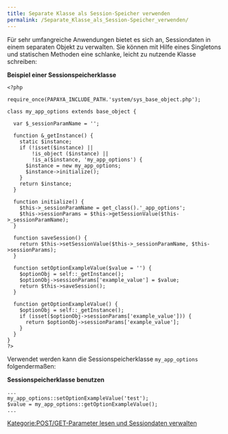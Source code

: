 ```yaml
---
title: Separate Klasse als Session-Speicher verwenden
permalink: /Separate_Klasse_als_Session-Speicher_verwenden/
---
```


Für sehr umfangreiche Anwendungen bietet es sich an, Sessiondaten in einem separaten Objekt zu verwalten. Sie können mit Hilfe eines Singletons und statischen Methoden eine schlanke, leicht zu nutzende Klasse schreiben:

**Beispiel einer Sessionspeicherklasse**

~~~~ {.php}
<?php

require_once(PAPAYA_INCLUDE_PATH.'system/sys_base_object.php');

class my_app_options extends base_object {

  var $_sessionParamName = '';

  function &_getInstance() {
    static $instance;
    if (!isset($instance) ||
        !is_object ($instance) ||
        !is_a($instance, 'my_app_options') {
      $instance = new my_app_options;
      $instance->initialize();
    }
    return $instance;
  }

  function initialize() {
    $this->_sessionParamName = get_class().'_app_options';
    $this->sessionParams = $this->getSessionValue($this->_sessionParamName);
  }

  function saveSession() {
    return $this->setSessionValue($this->_sessionParamName, $this->sessionParams);
  }

  function setOptionExampleValue($value = '') {
    $optionObj = self::_getInstance();
    $optionObj->sessionParams['example_value'] = $value;
    return $this->saveSession();
  }

  function getOptionExampleValue() {
    $optionObj = self::_getInstance();
    if (isset($optionObj->sessionParams['example_value'])) {
      return $optionObj->sessionParams['example_value'];
    }
  }
}
?>
~~~~

Verwendet werden kann die Sessionspeicherklasse `my_app_options` folgendermaßen:

**Sessionspeicherklasse benutzen**

~~~~ {.php}
...
my_app_options::setOptionExampleValue('test');
$value = my_app_options::getOptionExampleValue();
...
~~~~

[Kategorie:POST/GET-Parameter lesen und Sessiondaten verwalten](export_de/Kategorie:POST/GET-Parameter_lesen_und_Sessiondaten_verwalten.md)